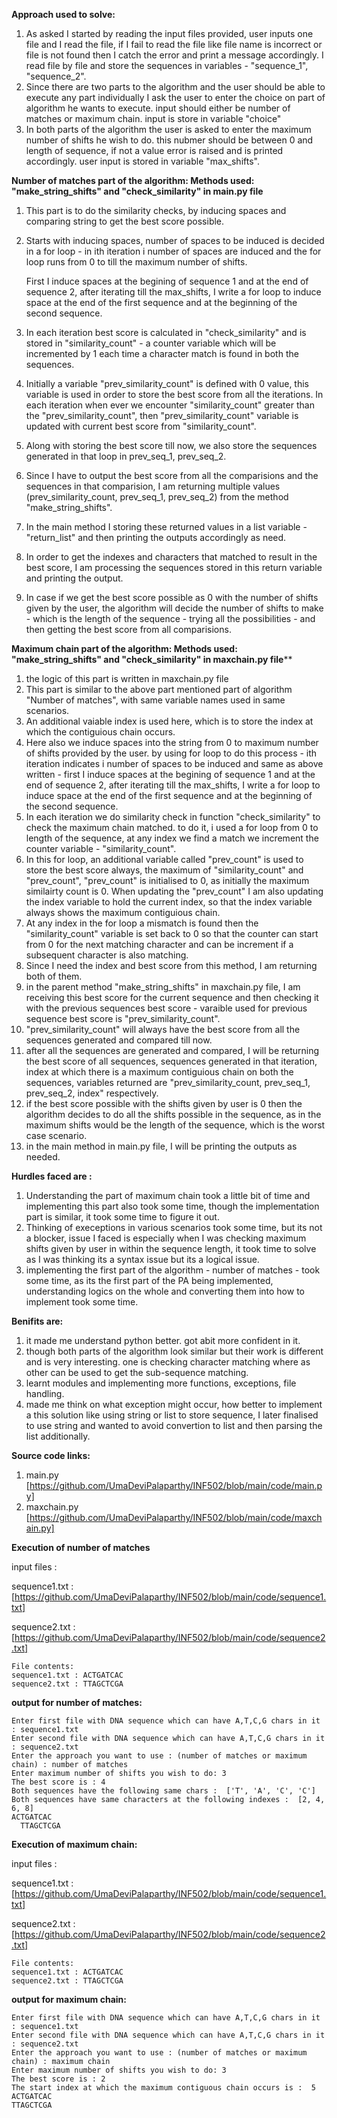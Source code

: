 **Approach used to solve:**
1. As asked I started by reading the input files provided, user inputs one file and I read the file, if I fail to read the file like file name is incorrect or file is not found then I catch the error and print a message accordingly. I read file by file and store the sequences in variables - "sequence_1", "sequence_2".
2. Since there are two parts to the algorithm and the user should be able to execute any part individually I ask the user to enter the choice on part of algorithm he wants to execute. input should either be number of matches or maximum chain. input is store in variable "choice"
3. In both parts of the algorithm the user is asked to enter the maximum number of shifts he wish to do. this nubmer should be between 0 and length of sequence, if not a value error is raised and is printed accordingly. user input is stored in variable "max_shifts".

**Number of matches part of the algorithm: Methods used: "make_string_shifts" and "check_similarity" in main.py file**
1. This part is to do the similarity checks, by inducing spaces and comparing string to get the best score possible.
2. Starts with inducing spaces, number of spaces to be induced is decided in a for loop - in ith iteration i number of spaces are induced and the for loop runs from 0 to till the maximum number of shifts. 
 
    First I induce spaces at the begining of sequence 1 and at the end of sequence 2, after iterating till the max_shifts, I write a for loop to induce space at the end of the first sequence and at the beginning of the second sequence.
3. In each iteration best score is calculated in "check_similarity" and is stored in "similarity_count" - a counter variable which will be incremented by 1 each time a character match is found in both the sequences.
4. Initially a variable "prev_similarity_count" is defined with 0 value, this variable is used in order to store the best score from all the iterations. In each iteration when ever we encounter "similarity_count" greater than the "prev_similarity_count", then "prev_similarity_count" variable is updated with current best score from "similarity_count".
5. Along with storing the best score till now, we also store the sequences generated in that loop in prev_seq_1, prev_seq_2.
6. Since I have to output the best score from all the comparisions and the sequences in that comparision, I am returning multiple values (prev_similarity_count, prev_seq_1, prev_seq_2) from the method "make_string_shifts".
7. In the main method I storing these returned values in a list variable -"return_list" and then printing the outputs accordingly as need.
8. In order to get the indexes and characters that matched to result in the best score, I am processing the sequences stored in this return variable and printing the output.
9. In case if we get the best score possible as 0 with the number of shifts given by the user, the algorithm will decide the number of shifts to make - which is the length of the sequence - trying all the possibilities - and then getting the best score from all comparisions. 

**Maximum chain part of the algorithm: Methods used: "make_string_shifts" and "check_similarity" in maxchain.py file****
1. the logic of this part is written in maxchain.py file
2. This part is similar to the above part mentioned part of algorithm "Number of matches", with same variable names used in same scenarios.
3. An additional vaiable index is used here, which is to store the index at which the contiguious chain occurs. 
4. Here also we induce spaces into the string from 0 to maximum number of shifts provided by the user. by using for loop to do this process - ith iteration indicates i number of spaces to be induced and same as above written - first I induce spaces at the begining of sequence 1 and at the end of sequence 2, after iterating till the max_shifts, I write a for loop to induce space at the end of the first sequence and at the beginning of the second sequence.
5. In each iteration we do similarity check in function "check_similarity" to check the maximum chain matched. to do it, i used a for loop from 0 to length of the sequence, at any index we find a match we increment the counter variable - "similarity_count". 
6. In this for loop, an additional variable called "prev_count" is used to store the best score always, the maximum of "similarity_count" and "prev_count", "prev_count" is initialised to 0, as initially the maximum similairty count is 0. When updating the "prev_count" I am also updating the index variable to hold the current index, so that the index variable always shows the maximum contiguious chain. 
7. At any index in the for loop a mismatch is found then the "similarity_count" variable is set back to 0 so that the counter can start from 0 for the next matching character and can be increment if a subsequent character is also matching.
8. Since I need the index and best score from this method, I am returning both of them.
9. in the parent method "make_string_shifts" in maxchain.py file, I am receiving this best score for the current sequence and then checking it with the previous sequences best score - varaible used for previous sequence best score is "prev_similarity_count".
10. "prev_similarity_count" will always have the best score from all the sequences generated and compared till now.
11. after all the sequences are generated and compared, I will be returning the best score of all sequences, sequences generated in that iteration, index at which there is a maximum contiguious chain on both the sequences, variables returned are "prev_similarity_count, prev_seq_1, prev_seq_2, index" respectively.
12. if the best score possible with the shifts given by user is 0 then the algorithm decides to do all the shifts possible in the sequence, as in the maximum shifts would be the length of the sequence, which is the worst case scenario.
13. in the main method in main.py file, I will be printing the outputs as needed.


**Hurdles faced are :**
1. Understanding the part of maximum chain took a little bit of time and implementing this part also took some time, though the implementation part is similar, it took some time to figure it out.
2. Thinking of execeptions in various scenarios took some time, but its not a blocker, issue I faced is especially when I was checking maximum shifts given by user in within the sequence length, it took time to solve as I was thinking its a syntax issue but its a logical issue.
3. implementing the first part of the algorithm - number of matches - took some time, as its the first part of the PA being implemented, understanding logics on the whole and converting them into how to implement took some time.

**Benifits are:**
1. it made me understand python better. got abit more confident in it.
2. though both parts of the algorithm look similar but their work is different and is very interesting. one is checking character matching where as other can be used to get the sub-sequence matching. 
3. learnt modules and implementing more functions, exceptions, file handling.
4. made me think on what exception might occur, how better to implement a this solution like using string or list to store sequence, I later finalised to use string and wanted to avoid convertion to list and then parsing the list additionally.


**Source code links:**
1. main.py [https://github.com/UmaDeviPalaparthy/INF502/blob/main/code/main.py]
2. maxchain.py [https://github.com/UmaDeviPalaparthy/INF502/blob/main/code/maxchain.py]


**Execution of number of matches**

input files :

sequence1.txt : [https://github.com/UmaDeviPalaparthy/INF502/blob/main/code/sequence1.txt]

sequence2.txt : [https://github.com/UmaDeviPalaparthy/INF502/blob/main/code/sequence2.txt]
```
File contents: 
sequence1.txt : ACTGATCAC
sequence2.txt : TTAGCTCGA
```
**output for number of matches:**
```
Enter first file with DNA sequence which can have A,T,C,G chars in it : sequence1.txt
Enter second file with DNA sequence which can have A,T,C,G chars in it : sequence2.txt
Enter the approach you want to use : (number of matches or maximum chain) : number of matches
Enter maximum number of shifts you wish to do: 3
The best score is : 4
Both sequences have the following same chars :  ['T', 'A', 'C', 'C']
Both sequences have same characters at the following indexes :  [2, 4, 6, 8]
ACTGATCAC  
  TTAGCTCGA
```


**Execution of maximum chain:**

input files :

sequence1.txt : [https://github.com/UmaDeviPalaparthy/INF502/blob/main/code/sequence1.txt]

sequence2.txt : [https://github.com/UmaDeviPalaparthy/INF502/blob/main/code/sequence2.txt]
```
File contents: 
sequence1.txt : ACTGATCAC
sequence2.txt : TTAGCTCGA
```
**output for maximum chain:**
```
Enter first file with DNA sequence which can have A,T,C,G chars in it : sequence1.txt
Enter second file with DNA sequence which can have A,T,C,G chars in it : sequence2.txt
Enter the approach you want to use : (number of matches or maximum chain) : maximum chain
Enter maximum number of shifts you wish to do: 3
The best score is : 2
The start index at which the maximum contiguous chain occurs is :  5
ACTGATCAC
TTAGCTCGA
```
